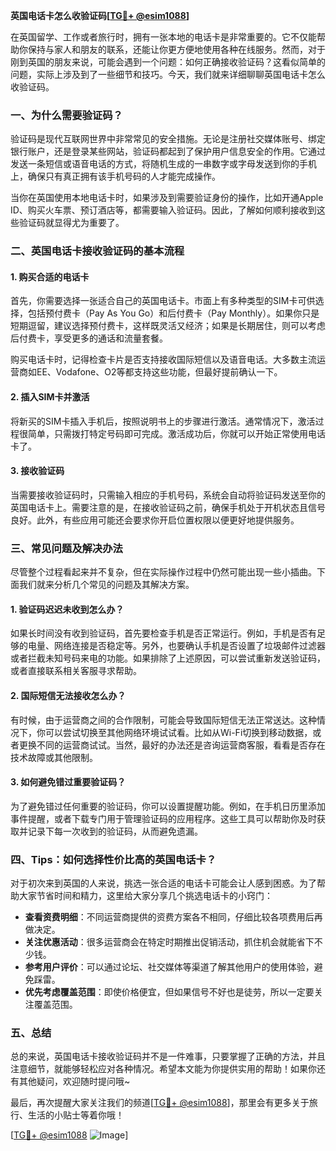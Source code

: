 **英国电话卡怎么收验证码[[TG💪+ @esim1088](https://t.me/s/esim1088)]**

在英国留学、工作或者旅行时，拥有一张本地的电话卡是非常重要的。它不仅能帮助你保持与家人和朋友的联系，还能让你更方便地使用各种在线服务。然而，对于刚到英国的朋友来说，可能会遇到一个问题：如何正确接收验证码？这看似简单的问题，实际上涉及到了一些细节和技巧。今天，我们就来详细聊聊英国电话卡怎么收验证码。

### 一、为什么需要验证码？

验证码是现代互联网世界中非常常见的安全措施。无论是注册社交媒体账号、绑定银行账户，还是登录某些网站，验证码都起到了保护用户信息安全的作用。它通过发送一条短信或语音电话的方式，将随机生成的一串数字或字母发送到你的手机上，确保只有真正拥有该手机号码的人才能完成操作。

当你在英国使用本地电话卡时，如果涉及到需要验证身份的操作，比如开通Apple ID、购买火车票、预订酒店等，都需要输入验证码。因此，了解如何顺利接收到这些验证码就显得尤为重要了。

### 二、英国电话卡接收验证码的基本流程

#### 1. 购买合适的电话卡
首先，你需要选择一张适合自己的英国电话卡。市面上有多种类型的SIM卡可供选择，包括预付费卡（Pay As You Go）和后付费卡（Pay Monthly）。如果你只是短期逗留，建议选择预付费卡，这样既灵活又经济；如果是长期居住，则可以考虑后付费卡，享受更多的通话和流量套餐。

购买电话卡时，记得检查卡片是否支持接收国际短信以及语音电话。大多数主流运营商如EE、Vodafone、O2等都支持这些功能，但最好提前确认一下。

#### 2. 插入SIM卡并激活
将新买的SIM卡插入手机后，按照说明书上的步骤进行激活。通常情况下，激活过程很简单，只需拨打特定号码即可完成。激活成功后，你就可以开始正常使用电话卡了。

#### 3. 接收验证码
当需要接收验证码时，只需输入相应的手机号码，系统会自动将验证码发送至你的英国电话卡上。需要注意的是，在接收验证码之前，确保手机处于开机状态且信号良好。此外，有些应用可能还会要求你开启位置权限以便更好地提供服务。

### 三、常见问题及解决办法

尽管整个过程看起来并不复杂，但在实际操作过程中仍然可能出现一些小插曲。下面我们就来分析几个常见的问题及其解决方案。

#### 1. 验证码迟迟未收到怎么办？
如果长时间没有收到验证码，首先要检查手机是否正常运行。例如，手机是否有足够的电量、网络连接是否稳定等。另外，也要确认手机是否设置了垃圾邮件过滤器或者拦截未知号码来电的功能。如果排除了上述原因，可以尝试重新发送验证码，或者直接联系相关客服寻求帮助。

#### 2. 国际短信无法接收怎么办？
有时候，由于运营商之间的合作限制，可能会导致国际短信无法正常送达。这种情况下，你可以尝试切换至其他网络环境试试看。比如从Wi-Fi切换到移动数据，或者更换不同的运营商试试。当然，最好的办法还是咨询运营商客服，看看是否存在技术故障或其他限制。

#### 3. 如何避免错过重要验证码？
为了避免错过任何重要的验证码，你可以设置提醒功能。例如，在手机日历里添加事件提醒，或者下载专门用于管理验证码的应用程序。这些工具可以帮助你及时获取并记录下每一次收到的验证码，从而避免遗漏。

### 四、Tips：如何选择性价比高的英国电话卡？

对于初次来到英国的人来说，挑选一张合适的电话卡可能会让人感到困惑。为了帮助大家节省时间和精力，这里给大家分享几个挑选电话卡的小窍门：

- **查看资费明细**：不同运营商提供的资费方案各不相同，仔细比较各项费用后再做决定。
- **关注优惠活动**：很多运营商会在特定时期推出促销活动，抓住机会就能省下不少钱。
- **参考用户评价**：可以通过论坛、社交媒体等渠道了解其他用户的使用体验，避免踩雷。
- **优先考虑覆盖范围**：即使价格便宜，但如果信号不好也是徒劳，所以一定要关注覆盖范围。

### 五、总结

总的来说，英国电话卡接收验证码并不是一件难事，只要掌握了正确的方法，并且注意细节，就能够轻松应对各种情况。希望本文能为你提供实用的帮助！如果你还有其他疑问，欢迎随时提问哦~ 

最后，再次提醒大家关注我们的频道[[TG💪+ @esim1088](https://t.me/s/esim1088)]，那里会有更多关于旅行、生活的小贴士等着你哦！

[[TG💪+ @esim1088](https://t.me/s/esim1088) ![Image](https://i.postimg.cc/4NQfJmqS/Snipaste-2025-05-13-00-14-12.png)]